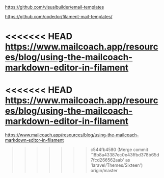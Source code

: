 https://github.com/visualbuilder/email-templates

https://github.com/codedor/filament-mail-templates/


<<<<<<< HEAD
https://www.mailcoach.app/resources/blog/using-the-mailcoach-markdown-editor-in-filament
=======
<<<<<<< HEAD
https://www.mailcoach.app/resources/blog/using-the-mailcoach-markdown-editor-in-filament
=======
https://www.mailcoach.app/resources/blog/using-the-mailcoach-markdown-editor-in-filament
>>>>>>> c544fb4580 (Merge commit '18b8a43387ec0e43ffbd378b65d7fcd266562aab' as 'laravel/Themes/Sixteen')
>>>>>>> origin/master
